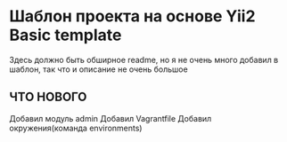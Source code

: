 Шаблон проекта на основе Yii2 Basic template
============================================

Здесь должно быть обширное readme, но я не очень много добавил в шаблон, так что и описание не очень большое

ЧТО НОВОГО
----------

Добавил модуль admin
Добавил Vagrantfile
Добавил окружения(команда environments)
